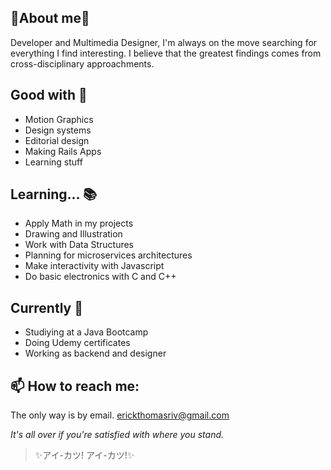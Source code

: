 ## 🌸About me🌸

Developer and Multimedia Designer, I'm always on the move searching for everything I find interesting. I believe that the greatest findings comes from cross-disciplinary approachments.

## Good with 🎀
- Motion Graphics
- Design systems
- Editorial design
- Making Rails Apps
- Learning stuff

## Learning... 📚

- Apply Math in my projects
- Drawing and Illustration
- Work with Data Structures
- Planning for microservices architectures
- Make interactivity with Javascript
- Do basic electronics with C and C++

## Currently 🌟

- Studiying at a Java Bootcamp
- Doing Udemy certificates
- Working as backend and designer

## 📫 How to reach me:
The only way is by email.
erickthomasriv@gmail.com
  
*It's all over if you're satisfied with where you stand.*
> ✨アイ-カツ! アイ-カツ!✨
